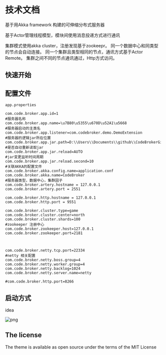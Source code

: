 # 技术文档

基于用Akka framework 构建的可伸缩分布式服务器

基于Actor管理线程模型，模块间使用消息投递方式进行通讯

集群模式使用akka cluster，注册发现基于zookeepr。
同一个数据中心和同类型的节点会自动连接。
同一个集群且类型相同的节点，通讯方式基于Actor Remote。
集群之间不同的节点通讯通过，Http方式访问。

## 快速开始

## 配置文件 
`app.properties`
```
com.code.broker.app.id=1
#服务器名称
com.code.broker.app.name=\u7B80\u5355\u670D\u52A1\u5668
#服务器启动的主类名
com.code.broker.app.listener=com.codebroker.demo.DemoExtension
#服务器的逻辑jar所在位置
com.code.broker.app.jar.path=D:\\Users\\Documents\\github\\CodeBrokerGit\\AccountServer\\build\\libs\\
#是否自动重新读取jar
com.code.broker.app.jar.reload=AUTO
#jar变更监听时间周期
com.code.broker.app.jar.reload.second=10
#关联AKKA的配置文件
com.code.broker.akka.config.name=application.conf
com.code.broker.akka.name=CodeBroker
#服务器类型，数据中心，集群因子
com.code.broker.artery.hostname = 127.0.0.1
com.code.broker.artery.port = 2551

com.code.broker.http.hostname = 127.0.0.1
com.code.broker.http.port = 9551

com.code.broker.cluster.type=game
com.code.broker.cluster.center=north
com.code.broker.cluster.shards=100
#zookeeper 注册中心
com.code.broker.zookeeper.host=127.0.0.1
com.code.broker.zookeeper.port=2181



com.code.broker.netty.tcp.port=22334
#netty 相关配置
com.code.broker.netty.boss.group=4
com.code.broker.netty.worker.group=4
com.code.broker.netty.backlog=1024
com.code.broker.netty.server.name=netty

#com.code.broker.http.port=8266
```

## 启动方式
idea

![png]({{site.baseurl}}/assets/images/idea_run.png)

## The license

The theme is available as open source under the terms of the MIT License
